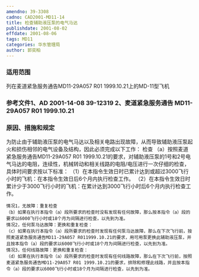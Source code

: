 ```yaml
---
amendno: 39-3308
cadno: CAD2001-MD11-14
title: 检查辅助液压泵的电气马达
publishdate: 2001-08-02
effdate: 2001-08-06
tags: MD11
categories: 华东管理局
author: 郭奕柏
---
```


### 适用范围 
列在麦道紧急服务通告MD11-29A057 R01 1999.10.21上的MD-11型飞机

<!--more-->
### 参考文件1、AD 2001-14-08 39-12319    2、麦道紧急服务通告 MD11-29A057 R01 1999.10.21 

### 原因、措施和规定 
为防止由于辅助液压泵的电气马达以及相关电路出现故障，从而导致辅助液压泵起火和损伤相邻的电气设备及结构，因此必须完成以下工作： 
检查
   （a）按照麦道紧急服务通告MD11-29A057 R01 1999.10.21的要求，对辅助液压泵的1号和2号电气马达的电阻，连续性，机械转动和相关线路的电阻/电压进行一次仔细的检查，具体时间要求按以下标准： 
    （1）在本指令生效日时已累计达到或超过3000飞行小时的飞机：在本指令生效日后6个月内执行检查工作。 
    （2）在本指令生效日时累计少于3000飞行小时的飞机：在累计达到3000飞行小时后6个月内执行检查工作。 

       
    情况1，无故障：重复检查 
    （b）如果在执行本指令（a）段所要求的检查时没有发现有任何故障，那么按本指令（a）段的要求以6000飞行小时或18个月为间隔进行检查，以先到为准。 
    情况2，任何泵马达故障：更换和重复检查： 
    （c）如果在执行本指令（a）段所要求的检查时发现有任何泵马达故障，那么在下次飞行前，按照麦道紧急服务通告MD11-29A057 R011999.10.21的要求，用可用泵更换此辅助液压泵，并且按本指令（a）段的要求以6000飞行小时或18个月为间隔进行检查，以先到为准。 
    情况3，任何线路故障：更换和重复检查： 
    （d）如果在执行本指令（a）段所要求的检查时发现有任何线路故障，那么在下次飞行前，按照麦道紧急服务通告MD11-29A057 R01 1999.10.21的要求，排除和修理此线路，并且按本指令（a）段的要求以6000飞行小时或18个月为间隔进行检查，以先到为准。 

